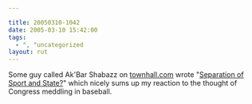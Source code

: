 ```yaml
---

title: 20050310-1042
date: 2005-03-10 15:42:00
tags:
  - ", "uncategorized
layout: rut
---
```


<p> Some guy called Ak'Bar Shabazz on <a href="http://www.townhall.com">townhall.com</a> wrote "<a href="http://www.townhall.com/columnists/GuestColumns/Shabazz20050309.shtml">Separation
of Sport and State?</a>" which nicely sums up my reaction to the
thought of Congress meddling in baseball.</p>

